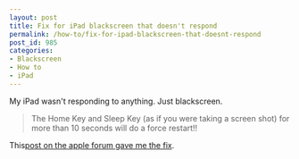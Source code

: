 ```yaml
---
layout: post
title: Fix for iPad blackscreen that doesn't respond
permalink: /how-to/fix-for-ipad-blackscreen-that-doesnt-respond
post_id: 985
categories:
- Blackscreen
- How to
- iPad
---
```


My iPad wasn't responding to
anything. Just blackscreen.

>The Home Key and Sleep Key (as if you were taking a screen shot) for more than 10 seconds will do a force restart!!

This[post on the apple forum gave me the fix](https://discussions.apple.com/message/23810606#23810606).
